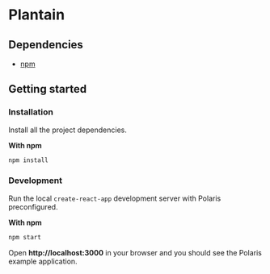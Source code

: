 # Plantain

## Dependencies

- [npm](https://www.npmjs.com/)

## Getting started

### Installation

Install all the project dependencies.

**With npm**

```bash
npm install
```

### Development

Run the local `create-react-app` development server with Polaris preconfigured.

**With npm**

```bash
npm start
```

Open **http://localhost:3000** in your browser and you should see the Polaris example application.
